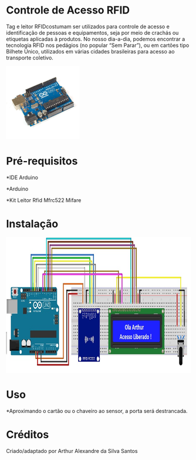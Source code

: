 # Controle de Acesso RFID
Tag e leitor RFIDcostumam ser utilizados para controle de acesso e identificação de pessoas e equipamentos, seja por meio de crachás ou etiquetas aplicadas à produtos. No nosso dia-a-dia, podemos encontrar a tecnologia RFID nos pedágios (no popular “Sem Parar”), ou em cartões tipo Bilhete Único, utilizados em várias cidades brasileiras para acesso ao transporte coletivo.

<img src="https://github.com/Arthur-Alexandre/Arduino-Uno/blob/master/images/Arduino_Uno.jpg" height="200" width="200">

# Pré-requisitos
*IDE Arduino

*Arduino

*Kit Leitor Rfid Mfrc522 Mifare

# Instalação
<img src="https://github.com/Arthur-Alexandre/Arduino-Uno/blob/master/images/Modulo%20RFID%20Display%2016x21.jpg" height="370" width="880">

# Uso
*Aproximando o cartão ou o chaveiro ao sensor, a porta será destrancada.

# Créditos
Criado/adaptado por Arthur Alexandre da Silva Santos 
